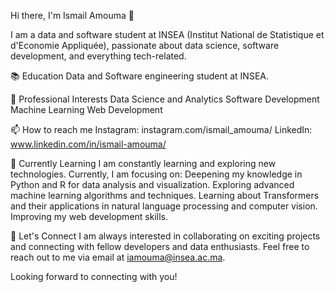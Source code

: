 Hi there, I'm Ismail Amouma 👋

I am a data and software student at INSEA (Institut National de Statistique et d'Economie Appliquée), passionate about data science, software development, and everything tech-related.

📚 Education
Data and Software engineering student at INSEA.

💼 Professional Interests
Data Science and Analytics
Software Development
Machine Learning
Web Development

📫 How to reach me
Instagram: instagram.com/ismail_amouma/
LinkedIn: www.linkedin.com/in/ismail-amouma/

🌱 Currently Learning
I am constantly learning and exploring new technologies. Currently, I am focusing on:
Deepening my knowledge in Python and R for data analysis and visualization.
Exploring advanced machine learning algorithms and techniques.
Learning about Transformers and their applications in natural language processing and computer vision.
Improving my web development skills.

🤝 Let's Connect
I am always interested in collaborating on exciting projects and connecting with fellow developers and data enthusiasts. Feel free to reach out to me via email at iamouma@insea.ac.ma.

Looking forward to connecting with you!
